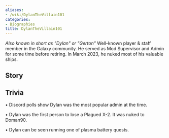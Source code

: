 ```yaml
---
aliases:
- /wiki/DylanTheVillain101
categories:
- Biographies
title: DylanTheVillain101
---
```


_Also known in short as "Dylan" or "Gerton"_ Well-known player & staff member in the Galaxy community. He served as Mod Supervisor and Admin for some time before retiring. In March 2023, he nuked most of his valuable ships.

## Story

## Trivia

• Discord polls show Dylan was the most popular admin at the time.

• Dylan was the first person to lose a Plagued X-2. It was nuked to Doman90.

• Dylan can be seen running one of plasma battery quests.